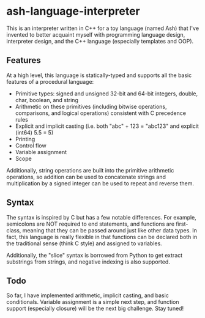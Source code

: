 # ash-language-interpreter
This is an interpreter written in C++ for a toy language (named Ash) that I've invented to better acquaint myself with programming language design, interpreter design, and the C++ language (especially templates and OOP).

## Features
At a high level, this language is statically-typed and supports all the basic features of a procedural language:
* Primitive types: signed and unsigned 32-bit and 64-bit integers, double, char, boolean, and string
* Arithmetic on these primitives (including bitwise operations, comparisons, and logical operations) consistent with C precedence rules
* Explicit and implicit casting (i.e. both "abc" + 123 = "abc123" and explicit (int64) 5.5 = 5) 
* Printing
* Control flow
* Variable assignment
* Scope

Additionally, string operations are built into the primitive arithmetic operations, so addition can be used to concatenate strings and multiplication by a signed integer can be used to repeat and reverse them.

## Syntax
The syntax is inspired by C but has a few notable differences. For example, semicolons are NOT required to end statements, and functions are first-class, meaning that they can be passed around just like other data types. In fact, this language is really flexible in that functions can be declared both in the traditional sense (think C style) and assigned to variables.

Additionally, the "slice" syntax is borrowed from Python to get extract substrings from strings, and negative indexing is also supported.

## Todo
So far, I have implemented arithmetic, implicit casting, and basic conditionals. Variable assignment is a simple next step, and function support (especially closure) will be the next big challenge. Stay tuned!

